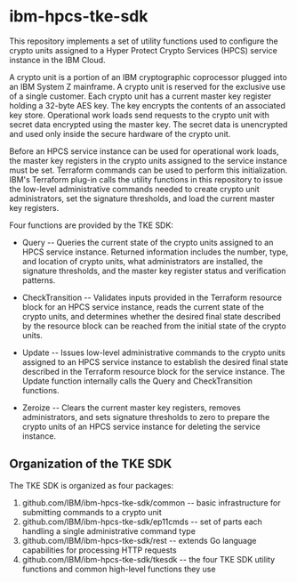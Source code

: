 # ibm-hpcs-tke-sdk

This repository implements a set of utility functions used to configure the crypto units assigned to a Hyper Protect Crypto Services (HPCS) service instance in the IBM Cloud.

A crypto unit is a portion of an IBM cryptographic coprocessor plugged into an IBM System Z mainframe.  A crypto unit is reserved for the exclusive use of a single customer.  Each crypto unit has a current master key register holding a 32-byte AES key.  The key encrypts the contents of an associated key store.  Operational work loads send requests to the crypto unit with secret data encrypted using the master key.  The secret data is unencrypted and used only inside the secure hardware of the crypto unit.

Before an HPCS service instance can be used for operational work loads, the master key registers in the crypto units assigned to the service instance must be set.  Terraform commands can be used to perform this initialization.  IBM's Terraform plug-in calls the utility functions in this repository to issue the low-level administrative commands needed to create crypto unit administrators, set the signature thresholds, and load the current master key registers.

Four functions are provided by the TKE SDK:

* Query -- Queries the current state of the crypto units assigned to an HPCS service instance.  Returned information includes the number, type, and location of crypto units, what administrators are installed, the signature thresholds, and the master key register status and verification patterns.

* CheckTransition -- Validates inputs provided in the Terraform resource block for an HPCS service instance, reads the current state of the crypto units, and determines whether the desired final state described by the resource block can be reached from the initial state of the crypto units.

* Update -- Issues low-level administrative commands to the crypto units assigned to an HPCS service instance to establish the desired final state described in the Terraform resource block for the service instance.  The Update function internally calls the Query and CheckTransition functions.

* Zeroize -- Clears the current master key registers, removes administrators, and sets signature thresholds to zero to prepare the crypto units of an HPCS service instance for deleting the service instance.

## Organization of the TKE SDK

The TKE SDK is organized as four packages:

1. github.com/IBM/ibm-hpcs-tke-sdk/common -- basic infrastructure for submitting commands to a crypto unit
2. github.com/IBM/ibm-hpcs-tke-sdk/ep11cmds -- set of parts each handling a single administrative command type
3. github.com/IBM/ibm-hpcs-tke-sdk/rest -- extends Go language capabilities for processing HTTP requests
4. github.com/IBM/ibm-hpcs-tke-sdk/tkesdk -- the four TKE SDK utility functions and common high-level functions they use

